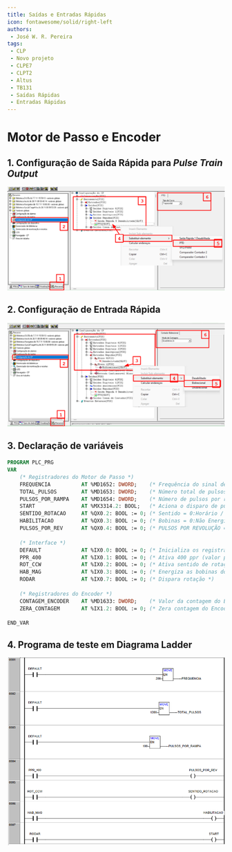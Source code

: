 ```yaml
---
title: Saídas e Entradas Rápidas
icon: fontawesome/solid/right-left
authors:
 - José W. R. Pereira
tags:
 - CLP
 - Novo projeto
 - CLPE7
 - CLPT2
 - Altus
 - TB131
 - Saídas Rápidas
 - Entradas Rápidas
---
```


# Motor de Passo e Encoder

## 1. Configuração de Saída Rápida para *Pulse Train Output*

![Saida Rapida](./img/config-saidaRapida1_PTO.png)


## 2. Configuração de Entrada Rápida 

![Entrada Rapida](./img/config-entradaRapida_bloco1_bidirecional.png)


## 3. Declaração de variáveis

``` Pascal
PROGRAM PLC_PRG
VAR
	(* Registradores do Motor de Passo *)
	FREQUENCIA 			AT %MD1652: DWORD;	  (* Frequência do sinal de saída *)
	TOTAL_PULSOS 		AT %MD1653: DWORD;	  (* Número total de pulsos *)
	PULSOS_POR_RAMPA	AT %MD1654: DWORD;	  (* Número de pulsos por rampa de aceleração e desaceleração*)
	START 				AT %MX3314.2: BOOL;	  (* Aciona o disparo de pulsos *)
	SENTIDO_ROTACAO 	AT %QX0.2: BOOL := 0; (* Sentido = 0:Horário / 1:Anti-horário *)
	HABILITACAO 		AT %QX0.3: BOOL := 0; (* Bobinas = 0:Não Energizadas / 1:Energizadas *)
	PULSOS_POR_REV		AT %QX0.4: BOOL := 0; (* PULSOS POR REVOLUÇÃO = 0:200 / 1:400 *)

	(* Interface *)
	DEFAULT				AT %IX0.0: BOOL := 0; (* Inicializa os registradores com os valores padrão *)
	PPR_400				AT %IX0.1: BOOL := 0; (* Ativa 400 ppr (valor padrão: 200) *)
	ROT_CCW				AT %IX0.2: BOOL := 0; (* Ativa sentido de rotação anti-horário *)
	HAB_MAG				AT %IX0.3: BOOL := 0; (* Energiza as bobinas do motor *)
	RODAR				AT %IX0.7: BOOL := 0; (* Dispara rotação *)

	(* Registradores do Encoder *)
	CONTAGEM_ENCODER 	AT %MD1633: DWORD;	  (* Valor da contagem do Encoder *)
	ZERA_CONTAGEM		AT %IX1.2: BOOL := 0; (* Zera contagem do Encoder *)

END_VAR
```

## 4. Programa de teste em Diagrama Ladder

![Programa LD](./img/prog-saida_entrada_rapida.png)




